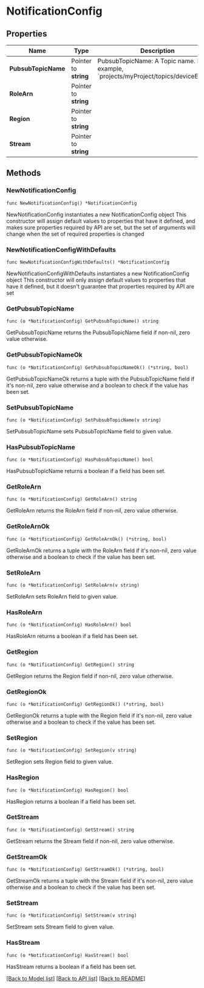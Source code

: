 # NotificationConfig

## Properties

Name | Type | Description | Notes
------------ | ------------- | ------------- | -------------
**PubsubTopicName** | Pointer to **string** | PubsubTopicName: A Topic name. For example, &#x60;projects/myProject/topics/deviceEvents&#x60;. | [optional] 
**RoleArn** | Pointer to **string** |  | [optional] 
**Region** | Pointer to **string** |  | [optional] 
**Stream** | Pointer to **string** |  | [optional] 

## Methods

### NewNotificationConfig

`func NewNotificationConfig() *NotificationConfig`

NewNotificationConfig instantiates a new NotificationConfig object
This constructor will assign default values to properties that have it defined,
and makes sure properties required by API are set, but the set of arguments
will change when the set of required properties is changed

### NewNotificationConfigWithDefaults

`func NewNotificationConfigWithDefaults() *NotificationConfig`

NewNotificationConfigWithDefaults instantiates a new NotificationConfig object
This constructor will only assign default values to properties that have it defined,
but it doesn't guarantee that properties required by API are set

### GetPubsubTopicName

`func (o *NotificationConfig) GetPubsubTopicName() string`

GetPubsubTopicName returns the PubsubTopicName field if non-nil, zero value otherwise.

### GetPubsubTopicNameOk

`func (o *NotificationConfig) GetPubsubTopicNameOk() (*string, bool)`

GetPubsubTopicNameOk returns a tuple with the PubsubTopicName field if it's non-nil, zero value otherwise
and a boolean to check if the value has been set.

### SetPubsubTopicName

`func (o *NotificationConfig) SetPubsubTopicName(v string)`

SetPubsubTopicName sets PubsubTopicName field to given value.

### HasPubsubTopicName

`func (o *NotificationConfig) HasPubsubTopicName() bool`

HasPubsubTopicName returns a boolean if a field has been set.

### GetRoleArn

`func (o *NotificationConfig) GetRoleArn() string`

GetRoleArn returns the RoleArn field if non-nil, zero value otherwise.

### GetRoleArnOk

`func (o *NotificationConfig) GetRoleArnOk() (*string, bool)`

GetRoleArnOk returns a tuple with the RoleArn field if it's non-nil, zero value otherwise
and a boolean to check if the value has been set.

### SetRoleArn

`func (o *NotificationConfig) SetRoleArn(v string)`

SetRoleArn sets RoleArn field to given value.

### HasRoleArn

`func (o *NotificationConfig) HasRoleArn() bool`

HasRoleArn returns a boolean if a field has been set.

### GetRegion

`func (o *NotificationConfig) GetRegion() string`

GetRegion returns the Region field if non-nil, zero value otherwise.

### GetRegionOk

`func (o *NotificationConfig) GetRegionOk() (*string, bool)`

GetRegionOk returns a tuple with the Region field if it's non-nil, zero value otherwise
and a boolean to check if the value has been set.

### SetRegion

`func (o *NotificationConfig) SetRegion(v string)`

SetRegion sets Region field to given value.

### HasRegion

`func (o *NotificationConfig) HasRegion() bool`

HasRegion returns a boolean if a field has been set.

### GetStream

`func (o *NotificationConfig) GetStream() string`

GetStream returns the Stream field if non-nil, zero value otherwise.

### GetStreamOk

`func (o *NotificationConfig) GetStreamOk() (*string, bool)`

GetStreamOk returns a tuple with the Stream field if it's non-nil, zero value otherwise
and a boolean to check if the value has been set.

### SetStream

`func (o *NotificationConfig) SetStream(v string)`

SetStream sets Stream field to given value.

### HasStream

`func (o *NotificationConfig) HasStream() bool`

HasStream returns a boolean if a field has been set.


[[Back to Model list]](../README.md#documentation-for-models) [[Back to API list]](../README.md#documentation-for-api-endpoints) [[Back to README]](../README.md)


